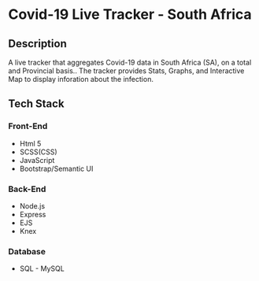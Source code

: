 # Covid-19 Live Tracker - South Africa

## Description
A live tracker that aggregates Covid-19 data in South Africa (SA), on a total and Provincial basis.. The tracker provides Stats, Graphs, and Interactive Map to display inforation about the infection.

## Tech Stack
### Front-End
- Html 5
- SCSS(CSS)
- JavaScript
- Bootstrap/Semantic UI
### Back-End
- Node.js
- Express
- EJS
- Knex
### Database
- SQL - MySQL

